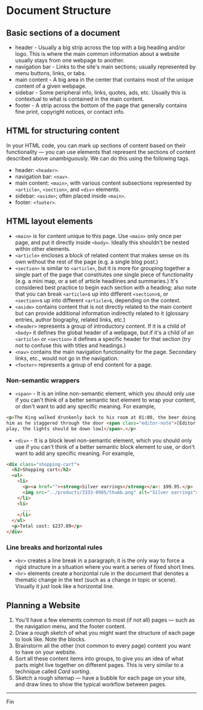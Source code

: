 # Document Structure

## Basic sections of a document

* header - Usually a big strip across the top with a big heading and/or logo. This is where the main common information about a website usually stays from one webpage to another.
* navigation bar - Links to the site's main sections; usually represented by menu buttons, links, or tabs.
* main content - A big area in the center that contains most of the unique content of a given webpage.
* sidebar - Some peripheral info, links, quotes, ads, etc. Usually this is contextual to what is contained in the main content.
* footer - A strip across the bottom of the page that generally contains fine print, copyright notices, or contact info.

## HTML for structuring content

In your HTML code, you can mark up sections of content based on their functionality — you can use elements that represent the sections of content described above unambiguously. We can do this using the following tags.

* header: `<header>`.
* navigation bar: `<nav>`.
* main content: `<main>`, with various content subsections represented by `<article>`, `<section>`, and `<div>` elements.
* sidebar: `<aside>`; often placed inside `<main>`.
* footer: `<footer>`.

## HTML layout elements

* `<main>` is for content unique to this page. Use `<main>` only once per page, and put it directly inside `<body>`. Ideally this shouldn't be nested within other elements.
* `<article>` encloses a block of related content that makes sense on its own without the rest of the page (e.g. a single blog post.)
* `<section>` is similar to `<article>`, but it is more for grouping together a single part of the page that constitutes one single piece of functionality (e.g. a mini map, or a set of article headlines and summaries.) It's considered best practice to begin each section with a heading; also note that you can break `<article>`s up into different `<section>`s, or `<section>`s up into different `<article>`s, depending on the context.
* `<aside>` contains content that is not directly related to the main content but can provide additional information indirectly related to it (glossary entries, author biography, related links, etc.)
* `<header>` represents a group of introductory content. If it is a child of `<body>` it defines the global header of a webpage, but if it's a child of an `<article>` or `<section>` it defines a specific header for that section (try not to confuse this with titles and headings.)
* `<nav>` contains the main navigation functionality for the page. Secondary links, etc., would not go in the navigation.
* `<footer>` represents a group of end content for a page.

### Non-semantic wrappers

* `<span>` - It is an inline non-semantic element, which you should only use if you can't think of a better semantic text element to wrap your content, or don't want to add any specific meaning. For example,

```html
<p>The King walked drunkenly back to his room at 01:00, the beer doing nothing to aid
him as he staggered through the door <span class="editor-note">[Editor's note: At this point in the
play, the lights should be down low]</span>.</p>
```

* `<div>` - It is a block level non-semantic element, which you should only use if you can't think of a better semantic block element to use, or don't want to add any specific meaning. For example,

```html
<div class="shopping-cart">
  <h2>Shopping cart</h2>
  <ul>
    <li>
      <p><a href=""><strong>Silver earrings</strong></a>: $99.95.</p>
      <img src="../products/3333-0985/thumb.png" alt="Silver earrings">
    </li>
    <li>
      ...
    </li>
  </ul>
  <p>Total cost: $237.89</p>
</div>
```

### Line breaks and horizontal rules

* `<br>` creates a line break in a paragraph; it is the only way to force a rigid structure in a situation where you want a series of fixed short lines.
* `<hr>` elements create a horizontal rule in the document that denotes a thematic change in the text (such as a change in topic or scene). Visually it just look like a horizontal line.

## Planning a Website

1. You'll have a few elements common to most (if not all) pages — such as the navigation menu, and the footer content.
2. Draw a rough sketch of what you might want the structure of each page to look like. Note the blocks.
3. Brainstorm all the other (not common to every page) content you want to have on your website.
4. Sort all these content items into groups, to give you an idea of what parts might live together on different pages. This is very similar to a technique called *Card sorting*.
5. Sketch a rough sitemap — have a bubble for each page on your site, and draw lines to show the typical workflow between pages.

---

Fin